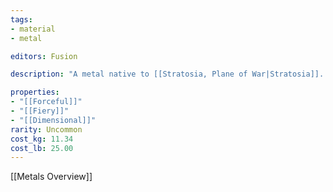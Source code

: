 ```yaml
---
tags:
- material
- metal

editors: Fusion

description: "A metal native to [[Stratosia, Plane of War|Stratosia]]. It has the same but slightly stronger properties as steel. Sometimes tiny amounts seep into the material plane. Seems to shift and move on its own."

properties:
- "[[Forceful]]"
- "[[Fiery]]"
- "[[Dimensional]]"
rarity: Uncommon
cost_kg: 11.34
cost_lb: 25.00
---
```

[[Metals Overview]]